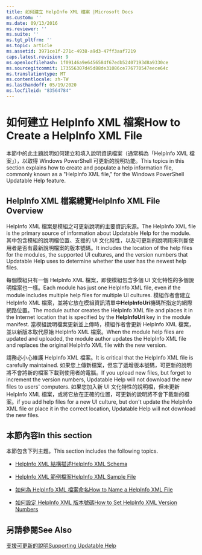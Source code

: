 ```yaml
---
title: 如何建立 HelpInfo XML 檔案 |Microsoft Docs
ms.custom: ''
ms.date: 09/13/2016
ms.reviewer: ''
ms.suite: ''
ms.tgt_pltfrm: ''
ms.topic: article
ms.assetid: 3971ce1f-271c-4938-a9d3-47ff3aaf7219
caps.latest.revision: 9
ms.openlocfilehash: 1f09146a9e6456584f67edb52407193d8a9330ce
ms.sourcegitcommit: 173556307d45d88de31086ce776770547eece64c
ms.translationtype: MT
ms.contentlocale: zh-TW
ms.lasthandoff: 05/19/2020
ms.locfileid: "83564784"
---
```

# <a name="how-to-create-a-helpinfo-xml-file"></a><span data-ttu-id="a47aa-102">如何建立 HelpInfo XML 檔案</span><span class="sxs-lookup"><span data-stu-id="a47aa-102">How to Create a HelpInfo XML File</span></span>

<span data-ttu-id="a47aa-103">本節中的此主題說明如何建立和填入說明資訊檔案（通常稱為「HelpInfo XML 檔案」），以取得 Windows PowerShell 可更新的說明功能。</span><span class="sxs-lookup"><span data-stu-id="a47aa-103">This topics in this section explains how to create and populate a help information file, commonly known as a "HelpInfo XML file," for the Windows PowerShell Updatable Help feature.</span></span>

## <a name="helpinfo-xml-file-overview"></a><span data-ttu-id="a47aa-104">HelpInfo XML 檔案總覽</span><span class="sxs-lookup"><span data-stu-id="a47aa-104">HelpInfo XML File Overview</span></span>

<span data-ttu-id="a47aa-105">HelpInfo XML 檔案是模組之可更新說明的主要資訊來源。</span><span class="sxs-lookup"><span data-stu-id="a47aa-105">The HelpInfo XML file is the primary source of information about Updatable Help for the module.</span></span> <span data-ttu-id="a47aa-106">其中包含模組的說明檔位置、支援的 UI 文化特性，以及可更新的說明用來判斷使用者是否有最新說明檔案的版本號碼。</span><span class="sxs-lookup"><span data-stu-id="a47aa-106">It includes the location of the help files for the modules, the supported UI cultures, and the version numbers that Updatable Help uses to determine whether the user has the newest help files.</span></span>

<span data-ttu-id="a47aa-107">每個模組只有一個 HelpInfo XML 檔案，即使模組包含多個 UI 文化特性的多個說明檔案也一樣。</span><span class="sxs-lookup"><span data-stu-id="a47aa-107">Each module has just one HelpInfo XML file, even if the module includes multiple help files for multiple UI cultures.</span></span> <span data-ttu-id="a47aa-108">模組作者會建立 HelpInfo XML 檔案，並將它放在模組資訊清單中**HelpInfoUri**機碼所指定的網際網路位置。</span><span class="sxs-lookup"><span data-stu-id="a47aa-108">The module author creates the HelpInfo XML file and places it in the Internet location that is specified by the **HelpInfoUri** key in the module manifest.</span></span> <span data-ttu-id="a47aa-109">當模組說明檔案更新並上傳時，模組作者會更新 HelpInfo XML 檔案，並以新版本取代原始 HelpInfo XML 檔案。</span><span class="sxs-lookup"><span data-stu-id="a47aa-109">When the module help files are updated and uploaded, the module author updates the HelpInfo XML file and replaces the original HelpInfo XML file with the new version.</span></span>

<span data-ttu-id="a47aa-110">請務必小心維護 HelpInfo XML 檔案。</span><span class="sxs-lookup"><span data-stu-id="a47aa-110">It is critical that the HelpInfo XML file is carefully maintained.</span></span> <span data-ttu-id="a47aa-111">如果您上傳新檔案，但忘了遞增版本號碼，可更新的說明將不會將新的檔案下載到使用者的電腦。</span><span class="sxs-lookup"><span data-stu-id="a47aa-111">If you upload new files, but forget to increment the version numbers, Updatable Help will not download the new files to users' computers.</span></span> <span data-ttu-id="a47aa-112">如果您加入新 UI 文化特性的說明檔，但未更新 HelpInfo XML 檔案，或將它放在正確的位置，可更新的說明將不會下載新的檔案。</span><span class="sxs-lookup"><span data-stu-id="a47aa-112">if you add help files for a new UI culture, but don't update the HelpInfo XML file or place it in the correct location, Updatable Help will not download the new files.</span></span>

## <a name="in-this-section"></a><span data-ttu-id="a47aa-113">本節內容</span><span class="sxs-lookup"><span data-stu-id="a47aa-113">In this section</span></span>

<span data-ttu-id="a47aa-114">本節包含下列主題。</span><span class="sxs-lookup"><span data-stu-id="a47aa-114">This section includes the following topics.</span></span>

- [<span data-ttu-id="a47aa-115">HelpInfo XML 結構描述</span><span class="sxs-lookup"><span data-stu-id="a47aa-115">HelpInfo XML Schema</span></span>](./helpinfo-xml-schema.md)

- [<span data-ttu-id="a47aa-116">HelpInfo XML 範例檔案</span><span class="sxs-lookup"><span data-stu-id="a47aa-116">HelpInfo XML Sample File</span></span>](./helpinfo-xml-sample-file.md)

- [<span data-ttu-id="a47aa-117">如何為 HelpInfo XML 檔案命名</span><span class="sxs-lookup"><span data-stu-id="a47aa-117">How to Name a HelpInfo XML File</span></span>](./how-to-name-a-helpinfo-xml-file.md)

- [<span data-ttu-id="a47aa-118">如何設定 HelpInfo XML 版本號碼</span><span class="sxs-lookup"><span data-stu-id="a47aa-118">How to Set HelpInfo XML Version Numbers</span></span>](./how-to-set-helpinfo-xml-version-numbers.md)

## <a name="see-also"></a><span data-ttu-id="a47aa-119">另請參閱</span><span class="sxs-lookup"><span data-stu-id="a47aa-119">See Also</span></span>

[<span data-ttu-id="a47aa-120">支援可更新的說明</span><span class="sxs-lookup"><span data-stu-id="a47aa-120">Supporting Updatable Help</span></span>](./supporting-updatable-help.md)
